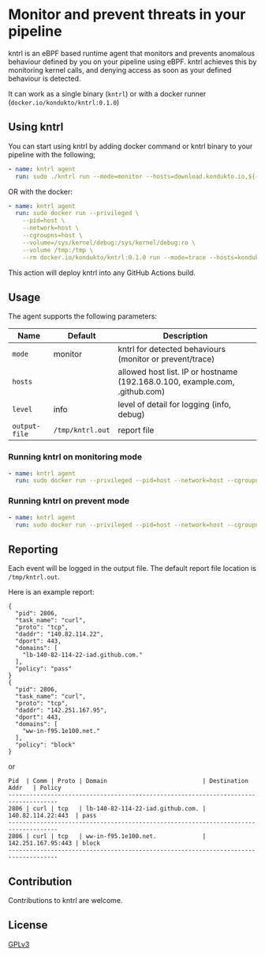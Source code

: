 # Monitor and prevent threats in your pipeline

kntrl is an eBPF based runtime agent that monitors and prevents anomalous behaviour defined by you on your pipeline using eBPF. kntrl achieves this by monitoring kernel calls, and denying access as soon as your defined behaviour is detected.

It can work as a single binary (`kntrl`) or with a docker runner (`docker.io/kondukto/kntrl:0.1.0`)

## Using kntrl

You can start using kntrl by adding docker command or kntrl binary to your pipeline with the following;

```yaml
- name: kntrl agent
  run: sudo ./kntrl run --mode=monitor --hosts=download.kondukto.io,${{ env.GITHUB_ACTIONS_URL }} 
```

OR with the docker:

```yaml
- name: kntrl agent
  run: sudo docker run --privileged \
    --pid=host \
    --network=host \
    --cgroupns=host \
    --volume=/sys/kernel/debug:/sys/kernel/debug:ro \
    --volume /tmp:/tmp \
    --rm docker.io/kondukto/kntrl:0.1.0 run --mode=trace --hosts=kondukto.io,download.kondukto.io 
```

This action will deploy kntrl into any GitHub Actions build.

## Usage

The agent supports the following parameters:

| Name                     | Default               | Description                                                                                                                                                                                                                                                                                                                                                               |
| ------------------------ | --------------------- | ------------------------------------------------------------------------------------------------------------------------------------------------------------------------------------------------------------------------------------------------------------------------------------------------------------------------------------------------------------------------- |
| `mode`                   |   monitor                    | kntrl for detected behaviours (monitor or prevent/trace)                                                                                                                                                                                                                                                                                                                  |
| `hosts`                  |                       | allowed host list. IP or hostname (192.168.0.100, example.com, .github.com)                                                                                                                                                                                                                                                                                                                                                         |
| `level`                  |   info              | level of detail for logging (info, debug)                                                                                                                                                                                                                                                                                                                               |
| `output-file`                  | `/tmp/kntrl.out`                       | report file |                                                                                                                                                                                                                                     |

### Running kntrl on monitoring mode

```yaml
- name: kntrl agent
  run: sudo docker run --privileged --pid=host --network=host --cgroupns=host --volume=/sys/kernel/debug:/sys/kernel/debug:ro --volume /tmp:/tmp --volume /etc/resolv.conf:/etc/resolv.conf --rm docker.io/kondukto/kntrl:0.0 --mode=allow --hosts=kondukto.io,download.kondukto.io --level=debug &
```

### Running kntrl on prevent mode

```yaml
- name: kntrl agent
  run: sudo docker run --privileged --pid=host --network=host --cgroupns=host --volume=/sys/kernel/debug:/sys/kernel/debug:ro --volume /tmp:/tmp --volume /etc/resolv.conf:/etc/resolv.conf --rm docker.io/kondukto/kntrl:0.0 --mode=allow --hosts=kondukto.io,download.kondukto.io --level=debug &
```

## Reporting

Each event will be logged in the output file. The default report file location is `/tmp/kntrl.out`.

Here is an example report:
```
{
  "pid": 2806,
  "task_name": "curl",
  "proto": "tcp",
  "daddr": "140.82.114.22",
  "dport": 443,
  "domains": [
    "lb-140-82-114-22-iad.github.com."
  ],
  "policy": "pass"
}
{
  "pid": 2806,
  "task_name": "curl",
  "proto": "tcp",
  "daddr": "142.251.167.95",
  "dport": 443,
  "domains": [
    "ww-in-f95.1e100.net."
  ],
  "policy": "block"
}
```

or 

```
Pid  | Comm | Proto | Domain                           | Destination Addr   | Policy
------------------------------------------------------------------------------------
2806 | curl | tcp   | lb-140-82-114-22-iad.github.com. | 140.82.114.22:443  | pass
------------------------------------------------------------------------------------
2806 | curl | tcp   | ww-in-f95.1e100.net.             | 142.251.167.95:443 | block
------------------------------------------------------------------------------------
```

## Contribution

Contributions to kntrl are welcome.

## License

[GPLv3](./LICENSE.md)
